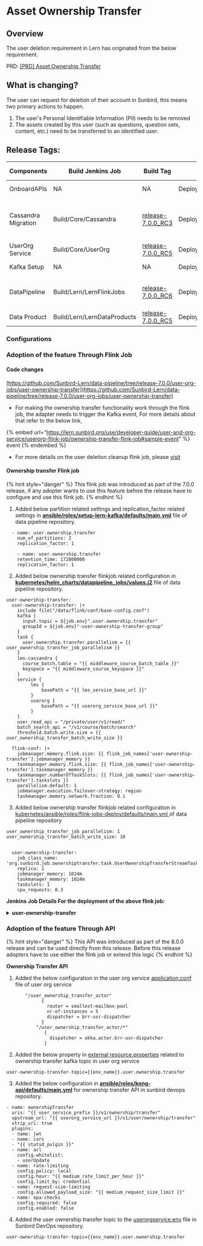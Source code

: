# Asset Ownership Transfer



## **Overview**

The user deletion requirement in Lern has originated from the below requirement.

PRD: [\[PRD\] Asset Ownership Transfer](https://project-sunbird.atlassian.net/wiki/spaces/SBDES/pages/3365863425/Design+Transfer+Ownership)

## What is changing? <a href="#what-is-changing" id="what-is-changing"></a>

The user can request for deletion of their account in Sunbird, this means two primary actions to happen.

1. The user's Personal Identifiable Information (PII) needs to be removed
2. The assets created by this user (such as questions, question sets, content, etc.) need to be transferred to an identified user.

## **Release Tags:**

<table data-full-width="false"><thead><tr><th width="166">Components</th><th width="167">Build Jenkins Job</th><th width="140">Build Tag</th><th width="192">Deploy Jenkins Job</th><th width="137">Deploy Tag</th><th width="197">Comment</th></tr></thead><tbody><tr><td>OnboardAPIs</td><td>NA</td><td>NA</td><td>Deploy/Kubernetes/OnboardAPIs</td><td><a href="https://github.com/project-sunbird/sunbird-devops/tree/release-7.0.0">release-7.0.0</a></td><td>To onboard the delete user API</td></tr><tr><td>Cassandra Migration</td><td>Build/Core/Cassandra</td><td><a href="https://github.com/Sunbird-Lern/sunbird-utils/tree/release-7.0.0_RC3">release-7.0.0_RC3</a></td><td>Deploy/Kubernetes/Cassandra</td><td><a href="https://github.com/project-sunbird/sunbird-devops/tree/release-7.0.0">release-7.0.0</a></td><td><p>Select the <strong>sunbird</strong> in <strong>cassandra_keyspace_to_migrate</strong> while deploying</p><p>script_repo_branch_or_tag: release-7.0.0_RC3</p></td></tr><tr><td>UserOrg Service</td><td>Build/Core/UserOrg</td><td><a href="https://github.com/Sunbird-Lern/userorg-service/tree/release-7.0.0_RC5">release-7.0.0_RC5</a></td><td>Deploy/Kubernetes/UserOrg</td><td><a href="https://github.com/project-sunbird/sunbird-devops/tree/release-7.0.0">release-7.0.0</a></td><td></td></tr><tr><td>Kafka Setup</td><td>NA</td><td>NA</td><td>Deploy/Lern/KafkaSetup</td><td><a href="https://github.com/Sunbird-Lern/data-pipeline/tree/release-7.0.0_RC6">release-7.0.0_RC6</a></td><td></td></tr><tr><td>DataPipeline</td><td>Build/Lern/LernFlinkJobs</td><td><a href="https://github.com/Sunbird-Lern/data-pipeline/tree/release-7.0.0_RC6">release-7.0.0_RC6</a></td><td>Deploy/Lern/LernFlinkJobs</td><td><a href="https://github.com/Sunbird-Lern/data-pipeline/tree/release-7.0.0_RC6">release-7.0.0_RC6</a></td><td>Define the <em><strong>core_vault_sunbird_keycloak_user_federation_provider_id</strong></em> in Lern inventory secret. Add <strong>user-deletion-cleanup</strong> and <strong>ml-user-delete</strong> into job list and deploy it.</td></tr><tr><td>Data Product</td><td>Build/Lern/LernDataProducts</td><td><a href="https://github.com/Sunbird-Lern/data-products/tree/release-7.0.0_RC5">release-7.0.0_RC5</a></td><td>Deploy/Lern/LernDataProducts</td><td><a href="https://github.com/Sunbird-Lern/data-products/tree/release-7.0.0_RC5">release-7.0.0_RC5</a></td><td></td></tr></tbody></table>

### Configurations

### Adoption of the feature Through Flink Job

#### **Code changes**

[https://github.com/Sunbird-Lern/data-pipeline/tree/release-7.0.0/user-org-jobs/user-ownership-transfer](https://github.com/Sunbird-Lern/data-pipeline/tree/release-7.0.0/user-org-jobs/user-ownership-transfer)

* For making the ownership transfer functionality work through the flink job, the adapter needs to trigger the Kafka event, For more details about that refer to the below link,

{% embed url="https://lern.sunbird.org/use/developer-guide/user-and-org-service/userorg-flink-job/ownership-transfer-flink-job#sample-event" %}
event
{% endembed %}

* For more details on the user deletion cleanup flink job, please [visit](https://lern.sunbird.org/use/developer-guide/user-and-org-service/userorg-flink-job/ownership-transfer-flink-job)

#### **Ownership transfer Flink job**

{% hint style="danger" %}
This flink job was introduced as part of the 7.0.0 release, if any adopter wants to use this feature before the release have to configure and use this flink job.
{% endhint %}

1. Added below partition related settings and replication\_factor related settings in [**ansible/roles/setup-lern-kafka/defaults/main.yml**](https://github.com/AmiableAnil/lern-data-pipeline/blob/0a106fa18133c715d0cd5cf311491f172bfb76b4/ansible/roles/setup-lern-kafka/defaults/main.yml#L66) file of data pipeline repository.

```properties
  - name: user.ownership.transfer
    num_of_partitions: 2
    replication_factor: 1
    
    - name: user.ownership.transfer
    retention_time: 172800000
    replication_factor: 1
```

2. Added below ownership transfer flinkjob related configuration in [**kubernetes/helm\_charts/datapipeline\_jobs/values.j2**](https://github.com/BharathwajShankar/data-pipeline/blob/b7798dcc482b7bcd12040181e997b78c0ad256f5/kubernetes/helm\_charts/datapipeline\_jobs/values.j2#L713) file of data pipeline repository.

```properties
user-ownership-transfer:
  user-ownership-transfer: |+
    include file("/data/flink/conf/base-config.conf")
    kafka {
      input.topic = ${job.env}".user.ownership.transfer"
      groupId = ${job.env}"-user-ownership-transfer-group"
    }
    task {
      user.ownership.transfer.parallelism = {{ user_ownership_transfer_job_parallelism }}
    }
    lms-cassandra {
      course_batch.table = "{{ middleware_course_batch_table }}"
      keyspace = "{{ middleware_course_keyspace }}"
    }
    service {
         lms {
             basePath = "{{ lms_service_base_url }}"
         }
         userorg {
             basePath = "{{ userorg_service_base_url }}"
         }
    }
    user_read_api = "/private/user/v1/read/"
    batch_search_api = "/v1/course/batch/search"
    threshold.batch.write.size = {{ user_ownership_transfer_batch_write_size }}

  flink-conf: |+
    jobmanager.memory.flink.size: {{ flink_job_names['user-ownership-transfer'].jobmanager_memory }}
    taskmanager.memory.flink.size: {{ flink_job_names['user-ownership-transfer'].taskmanager_memory }}
    taskmanager.numberOfTaskSlots: {{ flink_job_names['user-ownership-transfer'].taskslots }}
    parallelism.default: 1
    jobmanager.execution.failover-strategy: region
    taskmanager.memory.network.fraction: 0.1
```

3. Added below ownership transfer flinkjob related configuration in[ kubernetes/ansible/roles/flink-jobs-deploy/defaults/main.yml ](https://github.com/BharathwajShankar/data-pipeline/blob/b7798dcc482b7bcd12040181e997b78c0ad256f5/kubernetes/ansible/roles/flink-jobs-deploy/defaults/main.yml#L248)of data pipeline repository

```properties
user_ownership_transfer_job_parallelism: 1
user_ownership_transfer_batch_write_size: 10


  user-ownership-transfer:
    job_class_name: 'org.sunbird.job.ownershiptransfer.task.UserOwnershipTransferStreamTask'
    replica: 1
    jobmanager_memory: 1024m
    taskmanager_memory: 1024m
    taskslots: 1
    cpu_requests: 0.3
```

**Jenkins Job Details For the deployment of the above flink job:**

<details>

<summary><strong>user-ownership-transfer</strong></summary>

Flink **build** Jenkins job name: **/**[**Build/job/Lern/job/FlinkJobs**](http://10.20.0.14:8080/jenkins/job/Build/job/Lern/job/LernFlinkJobs/)

Flink **deploy** Jenkins job name:

[**/Deploy/job/\<environment>/job/Lern/job/FlinkJobs/user-ownership-transfer**](http://10.20.0.14:8080/jenkins/job/Deploy/job/dev/job/Lern/job/LernFlinkJobs/build?delay=0sec)

</details>

### Adoption of the feature Through API

{% hint style="danger" %}
This API was introduced as part of the 8.0.0 release and can be used directly from this release. Before this release adopters have to use either the flink job or extend this logic
{% endhint %}

**Ownership Transfer API**

1. Added the below configuration in the user org service [application.conf ](https://github.com/Sunbird-Lern/userorg-service/blob/9b9ba14f38d8ed26e3e4d4a94bfad7b148c01cf3/controller/conf/application.conf#L118)file of user org service

```properties
       "/user_ownership_transfer_actor"
             {
               router = smallest-mailbox-pool
               nr-of-instances = 5
               dispatcher = brr-usr-dispatcher
             }
           "/user_ownership_transfer_actor/*"
              {
                dispatcher = akka.actor.brr-usr-dispatcher
              }
```

2. Added the below property in [external resource.properties](https://github.com/Sunbird-Lern/userorg-service/blob/9b9ba14f38d8ed26e3e4d4a94bfad7b148c01cf3/core/platform-common/src/main/resources/externalresource.properties#L112)  related to ownership transfer kafka topic in user org service

```properties
user-ownership-transfer-topic={{env_name}}.user.ownership.transfer
```

3. Added the below configuration in [**ansible/roles/kong-api/defaults/main.yml**](https://github.com/project-sunbird/sunbird-devops/pull/3969/files#diff-0ee5a2ff6501d6e8fc33eff9ad8844f490abfcae4f10597790399ced589484d5) for ownership transfer API in sunbird devops repository.

```properties
- name: ownershipTransfer
  uris: "{{ user_service_prefix }}/v1/ownership/transfer"
  upstream_url: "{{ userorg_service_url }}/v1/user/ownership/transfer"
  strip_uri: true
  plugins:
  - name: jwt
  - name: cors
  - "{{ statsd_pulgin }}"
  - name: acl
    config.whitelist:
    - userUpdate
  - name: rate-limiting
    config.policy: local
    config.hour: "{{ medium_rate_limit_per_hour }}"
    config.limit_by: credential
  - name: request-size-limiting
    config.allowed_payload_size: "{{ medium_request_size_limit }}"
  - name: opa-checks
    config.required: false
    config.enabled: false
```

4. Added the user ownership transfer topic to the [userorgservice.env](https://github.com/project-sunbird/sunbird-devops/pull/3969/files#diff-a3b1fa3f7ba85e038caa90e6dd9cd445b9fc7241ddff502767adc8c21377bc77) file in Sunbird DevOps repository.

```properties
user-ownership-transfer-topic={{env_name}}.user.ownership.transfer
```
